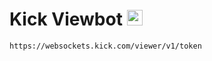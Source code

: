 # Kick Viewbot <img height=25 src="https://github.com/user-attachments/assets/c9728859-2739-4978-8262-6ef455ee0ddc">

```
https://websockets.kick.com/viewer/v1/token
```
